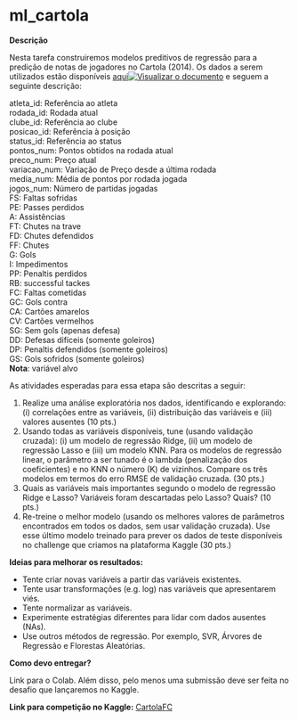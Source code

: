 # ml_cartola

**Descrição**

Nesta tarefa construiremos modelos preditivos de regressão para a predição de notas de jogadores no Cartola (2014). Os dados a serem utilizados estão disponíveis  [aqui](https://canvas.instructure.com/courses/1668248/files/82677186/download?wrap=1 "cartola_2014.csv")[![Visualizar o documento](https://canvas.instructure.com/images/preview.png)](https://canvas.instructure.com/courses/1668248/files/82677186/download?wrap=1 "Visualizar o documento")  e seguem a seguinte descrição:

atleta_id: Referência ao atleta  
rodada_id: Rodada atual  
clube_id: Referência ao clube  
posicao_id: Referência à posição  
status_id: Referência ao status  
pontos_num: Pontos obtidos na rodada atual  
preco_num: Preço atual  
variacao_num: Variação de Preço desde a última rodada  
media_num: Média de pontos por rodada jogada  
jogos_num: Número de partidas jogadas  
FS: Faltas sofridas  
PE: Passes perdidos  
A: Assistências  
FT: Chutes na trave  
FD: Chutes defendidos  
FF: Chutes  
G: Gols  
I: Impedimentos  
PP: Penaltis perdidos  
RB: successful tackes  
FC: Faltas cometidas  
GC: Gols contra  
CA: Cartões amarelos  
CV: Cartões vermelhos  
SG: Sem gols (apenas defesa)  
DD: Defesas difíceis (somente goleiros)  
DP: Penaltis defendidos (somente goleiros)  
GS: Gols sofridos (somente goleiros)  
**Nota**: variável alvo

As atividades esperadas para essa etapa são descritas a seguir:

1.  Realize uma análise exploratória nos dados, identificando e explorando: (i) correlações entre as variáveis, (ii) distribuição das variáveis e (iii) valores ausentes (10 pts.)
2.  Usando todas as variáveis disponíveis, tune (usando validação cruzada): (i) um modelo de regressão Ridge, (ii) um modelo de regressão Lasso e (iii) um modelo KNN. Para os modelos de regressão linear, o parâmetro a ser tunado é o lambda (penalização dos coeficientes) e no KNN o número (K) de vizinhos. Compare os três modelos em termos do erro RMSE de validação cruzada. (30 pts.)
3.  Quais as variáveis mais importantes segundo o modelo de regressão Ridge e Lasso? Variáveis foram descartadas pelo Lasso? Quais? (10 pts.)
4.  Re-treine o melhor modelo (usando os melhores valores de parâmetros encontrados em todos os dados, sem usar validação cruzada). Use esse último modelo treinado para prever os dados de teste disponíveis no challenge que criamos na plataforma Kaggle (30 pts.)

**Ideias para melhorar os resultados:**

-   Tente criar novas variáveis a partir das variáveis existentes.
-   Tente usar transformações (e.g. log) nas variáveis que apresentarem viés.
-   Tente normalizar as variáveis.
-   Experimente estratégias diferentes para lidar com dados ausentes (NAs).
-   Use outros métodos de regressão. Por exemplo, SVR, Árvores de Regressão e Florestas Aleatórias.

**Como devo entregar?**

Link para o Colab. Além disso, pelo menos uma submissão deve ser feita no desafio que lançaremos no Kaggle.

**Link para competição no Kaggle:** [CartolaFC](https://www.kaggle.com/c/ufcg-cdp-20192/overview)